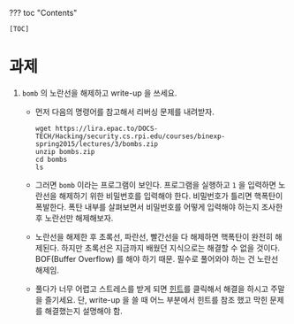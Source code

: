 ??? toc "Contents"

    [TOC]

# 과제 

1. `bomb` 의 노란선을 해제하고 write-up 을 쓰세요.

    - 먼저 다음의 명령어를 참고해서 리버싱 문제를 내려받자.

      ```console
      wget https://lira.epac.to/DOCS-TECH/Hacking/security.cs.rpi.edu/courses/binexp-spring2015/lectures/3/bombs.zip
      unzip bombs.zip
      cd bombs
      ls
      ```

    - 그러면 `bomb` 이라는 프로그램이 보인다. 프로그램을 실행하고 `1` 을 입력하면 노란선을 해제하기 위한 비밀번호를 입력해야 한다. 비밀번호가 틀리면 핵폭탄이 폭발한다. 폭탄 내부를 살펴보면서 비밀번호를 어떻게 입력해야 하는지 조사한 후 노란선만 해제해보자.

    - 노란선을 해제한 후 초록선, 파란선, 빨간선을 다 해제하면 핵폭탄이 완전히 해제된다. 하지만 초록선은 지금까지 배웠던 지식으로는 해결할 수 없을 것이다. BOF(Buffer Overflow) 를 해야 하기 때문. 필수로 풀어와야 하는 건 노란선 해제임. 

    - 풀다가 너무 어렵고 스트레스를 받게 되면 [힌트](hint.md)를 클릭해서 해결을 하시고 주말을 즐기세요. 단, write-up 을 쓸 때 어느 부분에서 힌트를 참조 했고 막힌 문제를 해결했는지 설명해야 함. 